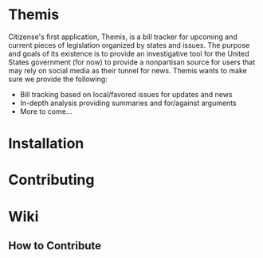 # Themis

Citizense's first application, Themis, is a bill tracker for upcoming and current pieces of legislation organized by states and issues. The purpose and goals of its existence is to provide an investigative tool for the United States government (for now) to provide a nonpartisan source for users that may rely on social media as their tunnel for news. Themis wants to make sure we provide the following: 
  - Bill tracking based on local/favored issues for updates and news
  - In-depth analysis providing summaries and for/against arguments 
  - More to come... 
  
# Installation 

# Contributing
  
# Wiki 
  ## How to Contribute

